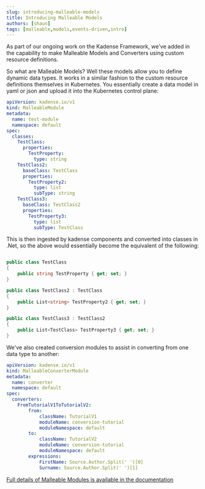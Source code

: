 ```yaml
---
slug: introducing-malleable-models
title: Introducing Malleable Models
authors: [shaun]
tags: [malleable,models,events-driven,intro]
---
```


As part of our ongoing work on the Kadense Framework, we've added in the capability to make Malleable Models and Converters using custom resource definitions.
<!-- truncate -->

So what are Malleable Models? Well these models allow you to define dynamic data types. It works in a similar fashion to the custom resource definitions themselves in Kubernetes. You essentially create a data model in yaml or json and upload it into the Kubernetes control plane:

```yaml
apiVersion: kadense.io/v1
kind: MalleableModule
metadata:
  name: test-module
  namespace: default
spec:
  classes:
    TestClass:
      properties:
        TestProperty:
          type: string
    TestClass2:
      baseClass: TestClass
      properties:
        TestProperty2:
          type: list
          subType: string
    TestClass3:
      baseClass: TestClass2
      properties:
        TestProperty3:
          type: list
          subType: TestClass
```

This is then ingested by kadense components and converted into classes in .Net, so the above would essentially become the equivalent of the following:

```c#

public class TestClass
{
    public string TestProperty { get; set; }
}

public class TestClass2 : TestClass
{
    public List<string> TestProperty2 { get; set; }
}

public class TestClass3 : TestClass2
{
    public List<TestClass> TestProperty3 { get; set; }
}

```

We've also created conversion modules to assist in converting from one data type to another:

```yaml
apiVersion: kadense.io/v1
kind: MalleableConverterModule
metadata:
  name: converter
  namespace: default
spec:
  converters:
    FromTutorialV1ToTutorialV2:
        from:
            className: TutorialV1
            moduleName: conversion-tutorial
            moduleNamespace: default
        to:
            className: TutorialV2
            moduleName: conversion-tutorial
            moduleNamespace: default
        expressions:
            FirstName: Source.Author.Split(' ')[0]
            Surname: Source.Author.Split(' ')[1]
```

[Full details of Malleable Modules is available in the documentation](https://headinthecloudsolutions.github.io/kadense/docs/The-Framework/Malleable-Modules/Introduction)

